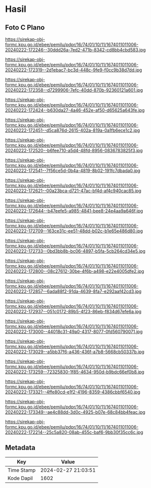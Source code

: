 # Hasil

## Foto C Plano

https://sirekap-obj-formc.kpu.go.id/ebee/pemilu/pdpr/16/74/01/10/11/1674011011006-20240222-172246--30ddd26a-7ed2-471b-8342-cd8bb4cbd583.jpg

https://sirekap-obj-formc.kpu.go.id/ebee/pemilu/pdpr/16/74/01/10/11/1674011011006-20240222-172319--2d1ebac7-bc3d-448c-9fe9-f0cc9b38d7dd.jpg

https://sirekap-obj-formc.kpu.go.id/ebee/pemilu/pdpr/16/74/01/10/11/1674011011006-20240222-172358--d7299906-7efc-40dd-870b-92360121a601.jpg

https://sirekap-obj-formc.kpu.go.id/ebee/pemilu/pdpr/16/74/01/10/11/1674011011006-20240222-172424--b630da27-4a46-452e-af50-d65625a643fe.jpg

https://sirekap-obj-formc.kpu.go.id/ebee/pemilu/pdpr/16/74/01/10/11/1674011011006-20240222-172451--d5ca876d-2615-402a-819a-0a1fb6ece1c2.jpg

https://sirekap-obj-formc.kpu.go.id/ebee/pemilu/pdpr/16/74/01/10/11/1674011011006-20240222-172520--b6fee710-a5d4-48fd-8956-0836783825f3.jpg

https://sirekap-obj-formc.kpu.go.id/ebee/pemilu/pdpr/16/74/01/10/11/1674011011006-20240222-172541--7f56ce5d-0b4a-4819-8b02-191fc7dbada0.jpg

https://sirekap-obj-formc.kpu.go.id/ebee/pemilu/pdpr/16/74/01/10/11/1674011011006-20240222-172621--00a23bca-d721-47ac-bf4d-af4c940cac85.jpg

https://sirekap-obj-formc.kpu.go.id/ebee/pemilu/pdpr/16/74/01/10/11/1674011011006-20240222-172644--b47eefe5-a985-4841-bee8-24e4aa9a646f.jpg

https://sirekap-obj-formc.kpu.go.id/ebee/pemilu/pdpr/16/74/01/10/11/1674011011006-20240222-172709--163ce31c-ee51-48dd-b02c-b1e65e486d80.jpg

https://sirekap-obj-formc.kpu.go.id/ebee/pemilu/pdpr/16/74/01/10/11/1674011011006-20240222-172733--0bd3bb8b-bc06-4897-b5fa-5cb264cd34e5.jpg

https://sirekap-obj-formc.kpu.go.id/ebee/pemilu/pdpr/16/74/01/10/11/1674011011006-20240222-172800--08c27612-30be-4f6b-a498-e22e4005dfe2.jpg

https://sirekap-obj-formc.kpu.go.id/ebee/pemilu/pdpr/16/74/01/10/11/1674011011006-20240222-172857--6ada88f2-91da-4639-8fa7-e292aaf42cd3.jpg

https://sirekap-obj-formc.kpu.go.id/ebee/pemilu/pdpr/16/74/01/10/11/1674011011006-20240222-172937--051c0172-89b5-4f23-86eb-f834d67efe6a.jpg

https://sirekap-obj-formc.kpu.go.id/ebee/pemilu/pdpr/16/74/01/10/11/1674011011006-20240222-173000--44018c31-49a0-4317-8077-0fd560790071.jpg

https://sirekap-obj-formc.kpu.go.id/ebee/pemilu/pdpr/16/74/01/10/11/1674011011006-20240222-173029--a5bb37f6-a436-436f-a7b8-5668cb50337b.jpg

https://sirekap-obj-formc.kpu.go.id/ebee/pemilu/pdpr/16/74/01/10/11/1674011011006-20240222-173259--72325830-1f85-4634-950d-b9bdc66ef0b8.jpg

https://sirekap-obj-formc.kpu.go.id/ebee/pemilu/pdpr/16/74/01/10/11/1674011011006-20240222-173321--4ffe80cd-e1f2-4196-8359-4386cbbf6540.jpg

https://sirekap-obj-formc.kpu.go.id/ebee/pemilu/pdpr/16/74/01/10/11/1674011011006-20240222-173349--ae4c88dd-3d0c-4925-b07e-68c84bb4feac.jpg

https://sirekap-obj-formc.kpu.go.id/ebee/pemilu/pdpr/16/74/01/10/11/1674011011006-20240222-172214--25c5a820-08ab-455c-baf6-9bb30f35cc6c.jpg


## Metadata

| Key        | Value               |
| ---------- | ------------------- |
| Time Stamp | 2024-02-27 21:03:51 |
| Kode Dapil | 1602                |




